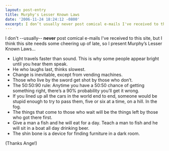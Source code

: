 ```yaml
---
layout: post-entry
title: Murphy's Lesser Known Laws
date: '2006-11-24 18:24:12 -0800'
excerpt: I don’t usually never post comical e-mails I've received to this site, but I need something to cheering me up.
---
```

I don't --usually-- __never__ post comical e-mails I've received to this site, but I think this site needs some cheering up of late, so I present Murphy’s Lesser Known Laws...

* Light travels faster than sound. This is why some people appear bright until you hear them speak.
* He who laughs last, thinks slowest.
* Change is inevitable, except from vending machines.
* Those who live by the sword get shot by those who don’t.
* The 50:50:90 rule: Anytime you have a 50:50 chance of getting something right, there’s a 90% probability you’ll get it wrong.
* If you lined up all the cars in the world end to end, someone would be stupid enough to try to pass them, five or six at a time, on a hill. In the fog.
* The things that come to those who wait will be the things left by those who got there first.
* Give a man a fish and he will eat for a day. Teach a man to fish and he will sit in a boat all day drinking beer.
* The shin bone is a device for finding furniture in a dark room.

(Thanks Ange!)